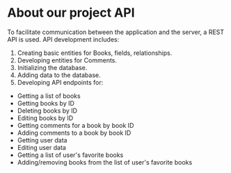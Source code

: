 # About our project API
To facilitate communication between the application and the server, a REST API is used.
API development includes:
1. Creating basic entities for Books, fields, relationships.
1. Developing entities for Comments.
1. Initializing the database.
1. Adding data to the database.
1. Developing API endpoints for:
* Getting a list of books
* Getting books by ID
* Deleting books by ID
* Editing books by ID
* Getting comments for a book by book ID
* Adding comments to a book by book ID
* Getting user data
* Editing user data
* Getting a list of user's favorite books
* Adding/removing books from the list of user's favorite books
